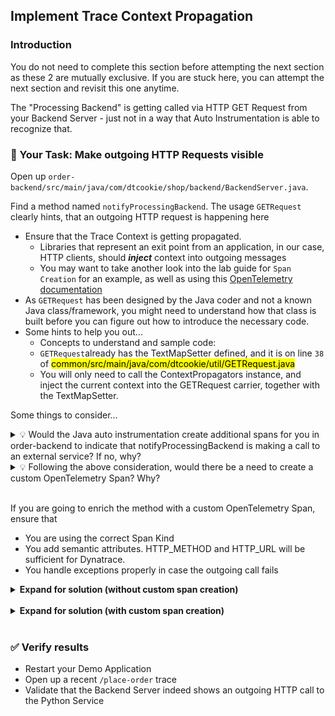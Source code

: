 ## Implement Trace Context Propagation

### Introduction

You do not need to complete this section before attempting the next section as these 2 are mutually exclusive. If you are stuck here, you can attempt the next section and revisit this one anytime.

The "Processing Backend" is getting called via HTTP GET Request from your Backend Server - just not in a way that Auto Instrumentation is able to recognize that.

### 📌 Your Task: Make outgoing HTTP Requests visible

Open up `order-backend/src/main/java/com/dtcookie/shop/backend/BackendServer.java`.

Find a method named `notifyProcessingBackend`. The usage `GETRequest` clearly hints, that an outgoing HTTP request is happening here

* Ensure that the Trace Context is getting propagated.
   - Libraries that represent an exit point from an application, in our case, HTTP clients, should ***inject*** context into outgoing messages
   - You may want to take another look into the lab guide for `Span Creation` for an example, as well as using this [OpenTelemetry documentation](https://opentelemetry.io/docs/languages/java/api/#contextpropagators)
* As `GETRequest` has been designed by the Java coder and not a known Java class/framework, you might need to understand how that class is built before you can figure out how to introduce the necessary code.
* Some hints to help you out...
   - Concepts to understand and sample code: 
   - `GETRequest`already has the TextMapSetter defined, and it is on line `38` of <mark>common/src/main/java/com/dtcookie/util/GETRequest.java</mark>
   - You will only need to call the ContextPropagators instance, and inject the current context into the GETRequest carrier, together with the TextMapSetter.

Some things to consider...
<details>
	<summary> 💡 Would the Java auto instrumentation create additional spans for you in order-backend to indicate that notifyProcessingBackend is making a call to an external service? If no, why?</summary>
The Java auto instrumentation will not create additional spans as notifyProcessingBackend method/function call is not from any of the known auto instrumentation frameworks. 
</details>
<details>
	<summary> 💡 Following the above consideration, would there be a need to create a custom OpenTelemetry Span? Why?</summary>
Technicall, if you are just concern in connecting the services together, there is no need to create a custom span. However, in terms of having clear indication of where one service starts and where the other begins, without a custom span, it is difficult to understand which part of your application makes that call. Even more so when the call fails, there will not be any indication on which method has failed. Thus making diagnostics difficult.
</details>

<br/>

If you are going to enrich the method with a custom OpenTelemetry Span, ensure that
* You are using the correct Span Kind
* You add semantic attributes. HTTP_METHOD and HTTP_URL will be sufficient for Dynatrace.
* You handle exceptions properly in case the outgoing call fails

<details>
<summary><strong>Expand for solution (without custom span creation)</strong></summary>

```java
public static void notifyProcessingBackend(Product product) throws Exception {
	GETRequest request = new GETRequest("http://order-quotes-" + System.getenv("GITHUB_USER") + ":" + "8090/quote");
	openTelemetry.getPropagators().getTextMapPropagator().inject(Context.current(), request, GETRequest.OTEL_SETTER);
	request.send();
}
```
</details>

<br/>

<details>
<summary><strong>Expand for solution (with custom span creation)</strong></summary>

```java
public static void notifyProcessingBackend(Product product) throws Exception {
	String call = "http://order-quotes-" + System.getenv("GITHUB_USER") + ":" + "8090/quote"
	Span outGoing = tracer.spanBuilder("/GET order-quotes python service").setSpanKind(SpanKind.CLIENT).startSpan();
	GETRequest request = new GETRequest("http://order-quotes-" + System.getenv("GITHUB_USER") + ":" + "8090/quote");
	try (Scope scope = outGoing.makeCurrent()) {
	  outGoing.setAttribute(SemanticAttributes.HTTP_METHOD, "GET");
	  outGoing.setAttribute(SemanticAttributes.HTTP_URL, call;
	  openTelemetry.getPropagators().getTextMapPropagator().inject(Context.current(), request, GETRequest.OTEL_SETTER);
	
	  // Make outgoing call
	  request.send();
	} catch (Exception e) {
	  outGoing.setAttribute(SemanticAttributes.HTTP_RESPONSE_STATUS_CODE, 500);
	  outGoing.recordException(e);
	  outGoing.setStatus(StatusCode.ERROR);
	  throw e;
	} finally {
	  outGoing.end();
	}
}
```
</details>

<br/>

### ✅ Verify results

* Restart your Demo Application
* Open up a recent `/place-order` trace
* Validate that the Backend Server indeed shows an outgoing HTTP call to the Python Service

